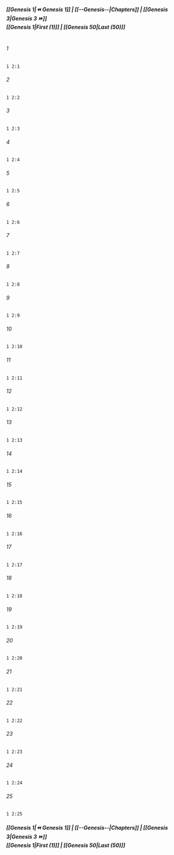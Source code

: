 
##### **[[Genesis 1|⏪ Genesis 1]] | [[--Genesis--|Chapters]] | [[Genesis 3|Genesis 3 ⏩]]**<br>**[[Genesis 1|First (1)]] | [[Genesis 50|Last (50)]]**<br><br>

###### 1
``` verse
1 2:1
```
###### 2
``` verse
1 2:2
```
###### 3
``` verse
1 2:3
```
###### 4
``` verse
1 2:4
```
###### 5
``` verse
1 2:5
```
###### 6
``` verse
1 2:6
```
###### 7
``` verse
1 2:7
```
###### 8
``` verse
1 2:8
```
###### 9
``` verse
1 2:9
```
###### 10
``` verse
1 2:10
```
###### 11
``` verse
1 2:11
```
###### 12
``` verse
1 2:12
```
###### 13
``` verse
1 2:13
```
###### 14
``` verse
1 2:14
```
###### 15
``` verse
1 2:15
```
###### 16
``` verse
1 2:16
```
###### 17
``` verse
1 2:17
```
###### 18
``` verse
1 2:18
```
###### 19
``` verse
1 2:19
```
###### 20
``` verse
1 2:20
```
###### 21
``` verse
1 2:21
```
###### 22
``` verse
1 2:22
```
###### 23
``` verse
1 2:23
```
###### 24
``` verse
1 2:24
```
###### 25
``` verse
1 2:25
```

##### **[[Genesis 1|⏪ Genesis 1]] | [[--Genesis--|Chapters]] | [[Genesis 3|Genesis 3 ⏩]]**<br>**[[Genesis 1|First (1)]] | [[Genesis 50|Last (50)]]**
